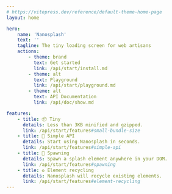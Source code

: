 ```yaml
---
# https://vitepress.dev/reference/default-theme-home-page
layout: home

hero:
    name: 'Nanosplash'
    text: ''
    tagline: The tiny loading screen for web artisans
    actions:
        - theme: brand
          text: Get started
          link: /api/start/install.md
        - theme: alt
          text: Playground
          link: /api/start/playground.md
        - theme: alt
          text: API Documentation
          link: /api/doc/show.md

features:
    - title: 📦 Tiny
      details: Less than 3KB minified and gzipped.
      link: /api/start/features#small-bundle-size
    - title: 🍼 Simple API
      details: Start using Nanosplash in seconds.
      link: /api/start/features#simple-api
    - title: 🧚 Spawning
      details: Spawn a splash element anywhere in your DOM.
      link: /api/start/features#spawning
    - title: ♻️ Element recycling
      details: Nanosplash will recycle existing elements.
      link: /api/start/features#element-recycling
---
```

